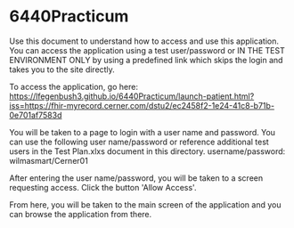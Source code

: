 # 6440Practicum
Use this document to understand how to access and use this application.
You can access the application using a test user/password or IN THE TEST ENVIRONMENT ONLY by using a predefined link which skips the login and takes you to the site directly. 

To access the application, go here: https://lfegenbush3.github.io/6440Practicum/launch-patient.html?iss=https://fhir-myrecord.cerner.com/dstu2/ec2458f2-1e24-41c8-b71b-0e701af7583d

You will be taken to a page to login with a user name and password. You can use the following user name/password or reference additional test users in the Test Plan.xlxs document in this directory. username/password: wilmasmart/Cerner01

After entering the user name/password, you will be taken to a screen requesting access. Click the button 'Allow Access'. 

From here, you will be taken to the main screen of the application and you can browse the application from there.
